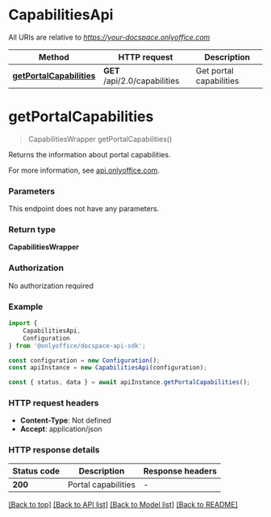 # CapabilitiesApi

All URIs are relative to *https://your-docspace.onlyoffice.com*

|Method | HTTP request | Description|
|------------- | ------------- | -------------|
|[**getPortalCapabilities**](#getportalcapabilities) | **GET** /api/2.0/capabilities | Get portal capabilities|

# **getPortalCapabilities**
> CapabilitiesWrapper getPortalCapabilities()

Returns the information about portal capabilities.

For more information, see [api.onlyoffice.com](https://api.onlyoffice.com/docspace/api-backend/usage-api/get-portal-capabilities/).

### Parameters
This endpoint does not have any parameters.


### Return type

**CapabilitiesWrapper**

### Authorization

No authorization required

### Example

```typescript
import {
    CapabilitiesApi,
    Configuration
} from '@onlyoffice/docspace-api-sdk';

const configuration = new Configuration();
const apiInstance = new CapabilitiesApi(configuration);

const { status, data } = await apiInstance.getPortalCapabilities();
```

### HTTP request headers

 - **Content-Type**: Not defined
 - **Accept**: application/json


### HTTP response details
| Status code | Description | Response headers |
|-------------|-------------|------------------|
|**200** | Portal capabilities |  -  |

[[Back to top]](#) [[Back to API list]](../README.md#documentation-for-api-endpoints) [[Back to Model list]](../README.md#documentation-for-models) [[Back to README]](../README.md)

